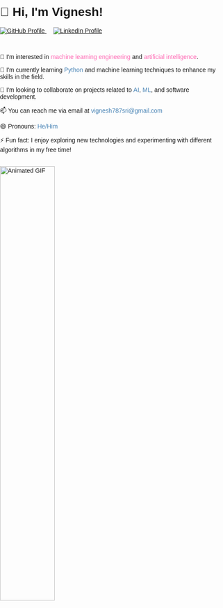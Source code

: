 <!DOCTYPE html>
<html lang="en">
<head>
<meta charset="UTF-8">
<meta name="viewport" content="width=device-width, initial-scale=1.0">
<title>Vignesh's Portfolio</title>
<style>
  body {
    margin: 0;
    padding: 0;
    font-family: Arial, sans-serif;
    background: url('https://media.giphy.com/media/47FfbwWohqZyjmWQD6/giphy.gif?cid=790b7611mww8znqjgzrlreslr0nqc8kh2jxf9ha7dkiex7gf&ep=v1_gifs_search&rid=giphy.gif&ct=g') fixed;
    background-size: cover;
    background-position: center;
    height: 100vh;
    overflow: hidden;
  }

  .container {
    text-align: center;
    padding-top: 20px;
    color: white;
    font-size: 1.5em;
  }

  .container img {
    max-width: 100%;
    height: auto;
  }

  p {
    margin: 10px 0;
  }

  a {
    text-decoration: none;
    color: white;
  }
</style>
</head>
<body>
<div class="container">
  <h1>👋 Hi, I'm Vignesh!</h1>
  <p>
    <a href="https://github.com/vignesh05p">
      <img src="https://img.shields.io/badge/GitHub-Profile-6e5494?logo=github" alt="GitHub Profile">
    </a>
    &nbsp;&nbsp;&nbsp;
    <a href="https://www.linkedin.com/in/vignesh-prabhu-3177b7214/">
      <img src="https://img.shields.io/badge/LinkedIn-Profile-2867B2?logo=linkedin" alt="LinkedIn Profile">
    </a>
  </p>
  <br>
  <p>👀 I'm interested in <span style="font-family: 'Comic Sans MS', cursive, sans-serif; color: #FF69B4;">machine learning engineering</span> and <span style="font-family: 'Comic Sans MS', cursive, sans-serif; color: #FF69B4;">artificial intelligence</span>.</p>
  <p>🌱 I'm currently learning <span style="font-family: 'Comic Sans MS', cursive, sans-serif; color: #4682B4;">Python</span> and machine learning techniques to enhance my skills in the field.</p>
  <p>💞️ I'm looking to collaborate on projects related to <span style="font-family: 'Comic Sans MS', cursive, sans-serif; color: #4682B4;">AI</span>, <span style="font-family: 'Comic Sans MS', cursive, sans-serif; color: #4682B4;">ML</span>, and software development.</p>
  <p>📫 You can reach me via email at <span style="font-family: 'Comic Sans MS', cursive, sans-serif; color: #4682B4;">vignesh787sri@gmail.com</span></p>
  <p>😄 Pronouns: <span style="font-family: 'Comic Sans MS', cursive, sans-serif; color: #4682B4;">He/Him</span></p>
  <p>⚡ Fun fact: I enjoy exploring new technologies and experimenting with different algorithms in my free time!</p>
  <br>
  <img src="https://media.giphy.com/media/JqmupuTVZYaQX5s094/giphy.gif?cid=790b7611mww8znqjgzrlreslr0nqc8kh2jxf9ha7dkiex7gf&ep=v1_gifs_search&rid=giphy.gif&ct=g" alt="Animated GIF" width="50%">
</div>
</body>
</html>
